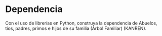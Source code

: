 # Dependencia

Con el uso de librerías en Python, construya la dependencia de Abuelos, tios, padres, primos e hijos de su familia (Árbol Familiar) (KANREN).
